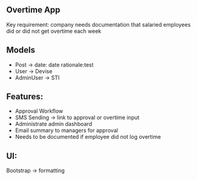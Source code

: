 ## Overtime App

Key requirement: company needs documentation that salaried employees did or did not get overtime each week

## Models
 - Post -> date: date rationale:test
 - User -> Devise
 - AdminUser -> STI

## Features:

 - Approval Workflow
 - SMS Sending -> link to approval or overtime input
 - Administrate admin dashboard
 - Email summary to managers for approval
 - Needs to be documented if employee did not log overtime

## UI:

Bootstrap -> formatting 